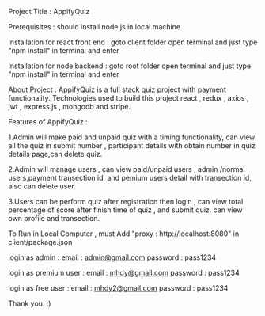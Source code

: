 Project Title : AppifyQuiz

Prerequisites : should install node.js in local machine

Installation for react front end : goto client folder open terminal and just type "npm install" in terminal and enter 

Installation for node backend : goto root folder open terminal and just type "npm install" in terminal and enter 

About Project : AppifyQuiz is a full stack quiz project with payment functionality. Technologies used to build this project react , redux , axios , jwt , express.js , mongodb and stripe.

Features of AppifyQuiz : 

1.Admin will make paid and unpaid quiz with a timing functionality,
can view all the quiz in submit number , participant details with obtain number in quiz details page,can delete quiz.

2.Admin will manage users , can view paid/unpaid users , admin /normal users,payment transection id, and pemium users detail with transection id,
also can delete user.

3.Users can be perform quiz after registration then login , can view total percentage of score after finish time of quiz , and submit quiz.
can view own profile and transection.

To Run in Local Computer , must Add "proxy : http://localhost:8080" in client/package.json

login as admin : 
email : admin@gmail.com
password : pass1234

login as premium user : 
email : mhdy@gmail.com
password : pass1234

login as free user : 
email : mhdy2@gmail.com
password :  pass1234


Thank you. :)



